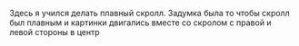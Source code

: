 Здесь я учился делать плавный скролл. Задумка была то чтобы скролл был плавным и картинки двигались вместе со скролом с правой и левой стороны в центр

